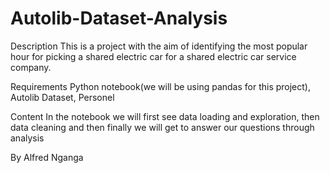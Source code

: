 # Autolib-Dataset-Analysis

Description
This is a project with the aim of identifying the most popular hour for picking a shared electric car for a shared electric car service company.

Requirements
Python notebook(we will be using pandas for this project), Autolib Dataset, Personel

Content
In the notebook we will first see data loading and exploration, then data cleaning and then finally we will get to answer our questions through analysis

By Alfred Nganga
